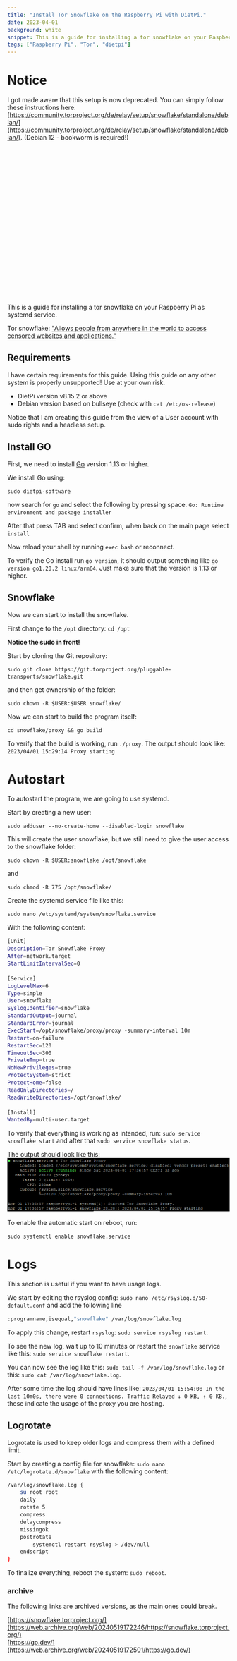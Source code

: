 ```yaml
---
title: "Install Tor Snowflake on the Raspberry Pi with DietPi."
date: 2023-04-01
background: white
snippet: This is a guide for installing a tor snowflake on your Raspberry Pi as systemd service.
tags: ["Raspberry Pi", "Tor", "dietpi"]
---
```

# Notice

I got made aware that this setup is now deprecated. You can simply follow these instructions here: [https://community.torproject.org/de/relay/setup/snowflake/standalone/debian/](https://community.torproject.org/de/relay/setup/snowflake/standalone/debian/). (Debian 12 - bookworm is required!)

<br/>
<br/>
<br/>
<br/>
<br/>
<br/>
<br/>
<br/>
<br/>
<br/>
<br/>
<br/>
<br/>
<br/>
<br/>
<br/>
<br/>
<br/>
<br/>
<br/>

This is a guide for installing a tor snowflake on your Raspberry Pi as systemd service.

Tor snowflake: ["Allows people from anywhere in the world to access censored websites and applications."](https://snowflake.torproject.org/)

## Requirements

I have certain requirements for this guide. Using this guide on any other system is properly unsupported! Use at your own risk.

- DietPi version v8.15.2 or above
- Debian version based on bullseye (check with `cat /etc/os-release`)

Notice that I am creating this guide from the view of a User account with sudo rights and a headless setup.

## Install GO

First, we need to install [Go](https://go.dev/) version 1.13 or higher.

We install Go using:
```shell
sudo dietpi-software
```

now search for `go` and select the following by pressing space. `Go: Runtime environment and package installer`

After that press TAB and select confirm, when back on the main page select `install`

Now reload your shell by running `exec bash` or reconnect.

To verify the Go install run `go version`, it should output something like `go version go1.20.2 linux/arm64`. Just make sure that the version is 1.13 or higher.

## Snowflake

Now we can start to install the snowflake.

First change to the `/opt` directory: `cd /opt`

**Notice the sudo in front!**

Start by cloning the Git repository: 
```shell
sudo git clone https://git.torproject.org/pluggable-transports/snowflake.git
```

and then get ownership of the folder: 
```shell
sudo chown -R $USER:$USER snowflake/
```

Now we can start to build the program itself: 
```shell
cd snowflake/proxy && go build
```

To verify that the build is working, run `./proxy`. The output should look like: `2023/04/01 15:29:14 Proxy starting`

# Autostart

To autostart the program, we are going to use systemd.

Start by creating a new user: 
```shell
sudo adduser --no-create-home --disabled-login snowflake
```

This will create the user snowflake, but we still need to give the user access to the snowflake folder: 
```shell
sudo chown -R $USER:snowflake /opt/snowflake
```
and 
```shell
sudo chmod -R 775 /opt/snowflake/
```

Create the systemd service file like this: 
```shell
sudo nano /etc/systemd/system/snowflake.service
```

With the following content:
```bash
[Unit]
Description=Tor Snowflake Proxy
After=network.target
StartLimitIntervalSec=0

[Service]
LogLevelMax=6
Type=simple
User=snowflake
SyslogIdentifier=snowflake
StandardOutput=journal
StandardError=journal
ExecStart=/opt/snowflake/proxy/proxy -summary-interval 10m
Restart=on-failure
RestartSec=120
TimeoutSec=300
PrivateTmp=true
NoNewPrivileges=true
ProtectSystem=strict
ProtectHome=false
ReadOnlyDirectories=/
ReadWriteDirectories=/opt/snowflake/

[Install]
WantedBy=multi-user.target
```

To verify that everything is working as intended, run: `sudo service snowflake start` and after that `sudo service snowflake status`.

The output should look like this:
![Snowflake service status](./snowflake-service.webp "")

To enable the automatic start on reboot, run: 
```shell
sudo systemctl enable snowflake.service
```

# Logs

This section is useful if you want to have usage logs.

We start by editing the rsyslog config: `sudo nano /etc/rsyslog.d/50-default.conf` and add the following line 

```bash 
:programname,isequal,"snowflake" /var/log/snowflake.log
```

To apply this change, restart `rsyslog`: `sudo service rsyslog restart`.

To see the new log, wait up to 10 minutes or restart the `snowflake` service like this: `sudo service snowflake restart`.

You can now see the log like this: `sudo tail -f /var/log/snowflake.log` or this: `sudo cat /var/log/snowflake.log`.

After some time the log should have lines like: `2023/04/01 15:54:08 In the last 10m0s, there were 0 connections. Traffic Relayed ↓ 0 KB, ↑ 0 KB.`, these indicate the usage of the proxy you are hosting.

## Logrotate

Logrotate is used to keep older logs and compress them with a defined limit.

Start by creating a config file for snowflake: `sudo nano /etc/logrotate.d/snowflake` with the following content:
```bash
/var/log/snowflake.log { 
    su root root
    daily
    rotate 5
    compress
    delaycompress
    missingok
    postrotate
        systemctl restart rsyslog > /dev/null
    endscript    
}
```

To finalize everything, reboot the system: `sudo reboot`.


### archive

The following links are archived versions, as the main ones could break.

[https://snowflake.torproject.org/](https://web.archive.org/web/20240519172246/https://snowflake.torproject.org/)  
[https://go.dev/](https://web.archive.org/web/20240519172501/https://go.dev/)  
